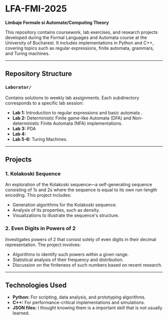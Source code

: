 # LFA-FMI-2025

**Limbaje Formale si Automate/Computing Theory**  

This repository contains coursework, lab exercises, and research projects developed during the Formal Languages and Automata course at the University of Bucharest. It includes implementations in Python and C++, covering topics such as regular expressions, finite automata, grammars, and Turing machines.

---

##  Repository Structure

### `Laborator/`

Contains solutions to weekly lab assignments. Each subdirectory corresponds to a specific lab session:

- **Lab 1:** Introduction to regular expressions and basic automata .
- **Lab 2:** Deterministic Finite game-like Automata (DFA) and Non-deterministic Finite Automata (NFA) implementations.
- **Lab 3:** PDA
- **Lab 4:** 
- **Lab 5-6:** Turing Machines.

---

## Projects

### 1. Kolakoski Sequence

An exploration of the Kolakoski sequence—a self-generating sequence consisting of 1s and 2s where the sequence is equal to its own run-length encoding. This project includes:

- Generation algorithms for the Kolakoski sequence.
- Analysis of its properties, such as density.
- Visualizations to illustrate the sequence's structure.

### 2. Even Digits in Powers of 2

Investigates powers of 2 that consist solely of even digits in their decimal representation. The project involves:

- Algorithms to identify such powers within a given range.
- Statistical analysis of their frequency and distribution.
- Discussion on the finiteness of such numbers based on recent research.

---

##  Technologies Used

- **Python:** For scripting, data analysis, and prototyping algorithms.
- **C++:** For performance-critical implementations and simulations.
- **JSON files:** I thought knowing them is a important skill that is not usually learned.

